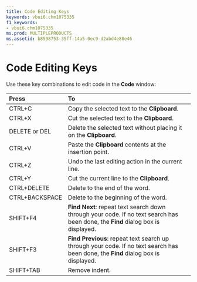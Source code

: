 ```yaml
---
title: Code Editing Keys
keywords: vbui6.chm1075335
f1_keywords:
- vbui6.chm1075335
ms.prod: MULTIPLEPRODUCTS
ms.assetid: b8598753-35ff-14a5-0ec9-d2abd4e88e46
---
```



# Code Editing Keys

Use these key combinations to edit code in the  **Code** window:



|**Press**|**To**|
|:-----|:-----|
|CTRL+C|Copy the selected text to the  **Clipboard**.|
|CTRL+X|Cut the selected text to the  **Clipboard**.|
|DELETE or DEL|Delete the selected text without placing it on the  **Clipboard**.|
|CTRL+V|Paste the  **Clipboard** contents at the insertion point.|
|CTRL+Z|Undo the last editing action in the current line.|
|CTRL+Y|Cut the current line to the  **Clipboard**.|
|CTRL+DELETE|Delete to the end of the word.|
|CTRL+BACKSPACE|Delete to the beginning of the word.|
|SHIFT+F4|**Find** **Next**: repeat text search down through your code. If no text search has been done, the **Find** dialog box is displayed.|
|SHIFT+F3|**Find** **Previous**: repeat text search up through your code. If no text search has been done, the **Find** dialog box is displayed.|
|SHIFT+TAB|Remove indent.|

